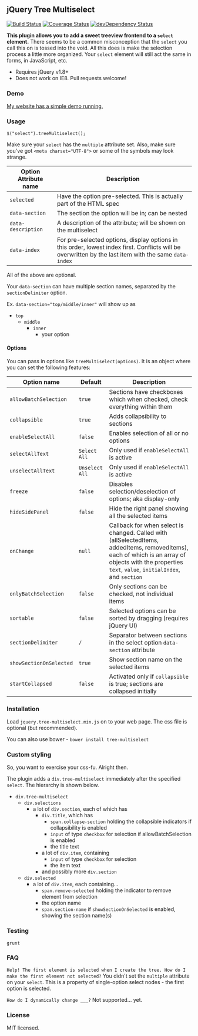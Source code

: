 ## jQuery Tree Multiselect
[![Build Status](https://travis-ci.org/patosai/tree-multiselect.js.svg?branch=master)](https://travis-ci.org/patosai/tree-multiselect.js)
[![Coverage Status](https://coveralls.io/repos/patosai/tree-multiselect.js/badge.svg?branch=master&service=github)](https://coveralls.io/github/patosai/tree-multiselect.js?branch=master)
[![devDependency Status](https://david-dm.org/patosai/tree-multiselect.js/dev-status.svg)](https://david-dm.org/patosai/tree-multiselect.js#info=devDependencies)


**This plugin allows you to add a sweet treeview frontend to a `select` element.**
There seems to be a common misconception that the `select` you call this on is tossed into the void. All this does is make the selection process a little more organized. Your `select` element will still act the same in forms, in JavaScript, etc.

* Requires jQuery v1.8+
* Does not work on IE8. Pull requests welcome!

### Demo
<a target="_blank" href="http://www.patosai.com/projects/tree-multiselect">My website has a simple demo running.</a>

### Usage
```
$("select").treeMultiselect();
```

Make sure your `select` has the `multiple` attribute set. Also, make sure you've got `<meta charset="UTF-8">` or some of the symbols may look strange.

Option Attribute name         | Description
----------------------------- | ---------------------------------
`selected`                    | Have the option pre-selected. This is actually part of the HTML spec
`data-section`                | The section the option will be in; can be nested
`data-description`            | A description of the attribute; will be shown on the multiselect
`data-index`                  | For pre-selected options, display options in this order, lowest index first. Conflicts will be overwritten by the last item with the same `data-index`

All of the above are optional.

Your `data-section` can have multiple section names, separated by the `sectionDelimiter` option.

Ex. `data-section="top/middle/inner"` will show up as
- `top`
  - `middle`
    - `inner`
      - your option

#### Options
You can pass in options like `treeMultiselect(options)`. It is an object where you can set the following features:

Option name             | Default        | Description
----------------------- | -------------- | ---------------
`allowBatchSelection`   | `true`         | Sections have checkboxes which when checked, check everything within them
`collapsible`           | `true`         | Adds collapsibility to sections
`enableSelectAll`       | `false`        | Enables selection of all or no options
`selectAllText`         | `Select All`   | Only used if `enableSelectAll` is active
`unselectAllText`       | `Unselect All` | Only used if `enableSelectAll` is active
`freeze`                | `false`        | Disables selection/deselection of options; aka display-only
`hideSidePanel`         | `false`        | Hide the right panel showing all the selected items
`onChange`              | `null`         | Callback for when select is changed. Called with (allSelectedItems, addedItems, removedItems), each of which is an array of objects with the properties `text`, `value`, `initialIndex`, and `section`
`onlyBatchSelection`    | `false`        | Only sections can be checked, not individual items
`sortable`              | `false`        | Selected options can be sorted by dragging (requires jQuery UI)
`sectionDelimiter`      | `/`            | Separator between sections in the select option `data-section` attribute
`showSectionOnSelected` | `true`         | Show section name on the selected items
`startCollapsed`        | `false`        | Activated only if `collapsible` is true; sections are collapsed initially

### Installation
Load `jquery.tree-multiselect.min.js` on to your web page. The css file is optional (but recommended).

You can also use bower - `bower install tree-multiselect`

### Custom styling
So, you want to exercise your css-fu. Alright then.

The plugin adds a `div.tree-multiselect` immediately after the specified `select`. The hierarchy is shown below.

- `div.tree-multiselect`
  - `div.selections`
    - a lot of `div.section`, each of which has
      - `div.title`, which has
        - `span.collapse-section` holding the collapsible indicators if collapsibility is enabled
        - `input` of type `checkbox` for selection if allowBatchSelection is enabled
        - the title text
      - a lot of `div.item`, containing
        - `input` of type `checkbox` for selection
        - the item text
      - and possibly more `div.section`
  - `div.selected`
    - a lot of `div.item`, each containing...
      - `span.remove-selected` holding the indicator to remove element from selection
      - the option name
      - `span.section-name` if `showSectionOnSelected` is enabled, showing the section name(s)

### Testing
`grunt`

### FAQ
`Help! The first element is selected when I create the tree. How do I make the first element not selected?`
You didn't set the `multiple` attribute on your `select`. This is a property of single-option select nodes - the first option is selected.

`How do I dynamically change ___?`
Not supported... yet.

### License
MIT licensed.
